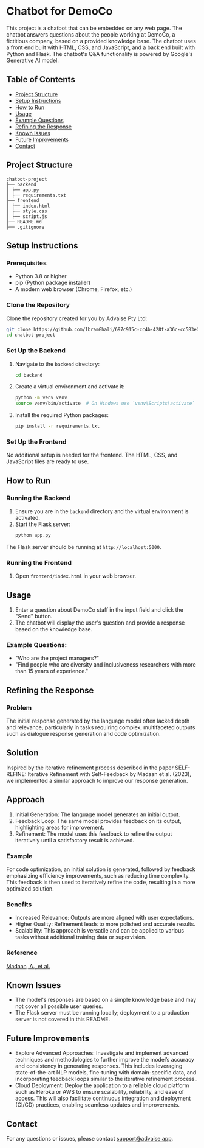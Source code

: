 
# Chatbot for DemoCo

This project is a chatbot that can be embedded on any web page. The chatbot answers questions about the people working at DemoCo, a fictitious company, based on a provided knowledge base. The chatbot uses a front end built with HTML, CSS, and JavaScript, and a back end built with Python and Flask. The chatbot's Q&A functionality is powered by Google's Generative AI model.

## Table of Contents
- [Project Structure](#project-structure)
- [Setup Instructions](#setup-instructions)
- [How to Run](#how-to-run)
- [Usage](#usage)
- [Example Questions](#example-questions)
- [Refining the Response](#refining-the-response)
- [Known Issues](#known-issues)
- [Future Improvements](#future-improvements)
- [Contact](#contact)

## Project Structure

```
chatbot-project
├── backend
│ ├── app.py
│ ├── requirements.txt
├── frontend
│ ├── index.html
│ ├── style.css
│ ├── script.js
├── README.md
├── .gitignore
```


## Setup Instructions

### Prerequisites
- Python 3.8 or higher
- pip (Python package installer)
- A modern web browser (Chrome, Firefox, etc.)

### Clone the Repository
Clone the repository created for you by Advaise Pty Ltd:
```bash
git clone https://github.com/IbramGhali/697c915c-cc4b-428f-a36c-cc583e08704d.git
cd chatbot-project

```

### Set Up the Backend

1. Navigate to the `backend` directory:
    ```bash
    cd backend
    ```

2. Create a virtual environment and activate it:
    ```bash
    python -m venv venv
    source venv/bin/activate  # On Windows use `venv\Scripts\activate`
    ```

3. Install the required Python packages:
    ```bash
    pip install -r requirements.txt
    ```

### Set Up the Frontend

No additional setup is needed for the frontend. The HTML, CSS, and JavaScript files are ready to use.

## How to Run

### Running the Backend
1. Ensure you are in the `backend` directory and the virtual environment is activated.
2. Start the Flask server:
    ```bash
    python app.py
    ```

The Flask server should be running at `http://localhost:5000`.

### Running the Frontend
1. Open `frontend/index.html` in your web browser.

## Usage
1. Enter a question about DemoCo staff in the input field and click the "Send" button.
2. The chatbot will display the user's question and provide a response based on the knowledge base.

### Example Questions:
- "Who are the project managers?"
- "Find people who are diversity and inclusiveness researchers with more than 15 years of experience."
## Refining the Response
### Problem
The initial response generated by the language model often lacked depth and relevance, particularly in tasks requiring complex, multifaceted outputs such as dialogue response generation and code optimization.
## Solution
Inspired by the iterative refinement process described in the paper SELF-REFINE: Iterative Refinement with Self-Feedback by Madaan et al. (2023), we implemented a similar approach to improve our response generation.
## Approach
1. Initial Generation: The language model generates an initial output.
2. Feedback Loop: The same model provides feedback on its output, highlighting areas for improvement.
3. Refinement: The model uses this feedback to refine the output iteratively until a satisfactory result is achieved.
### Example
For code optimization, an initial solution is generated, followed by feedback emphasizing efficiency improvements, such as reducing time complexity. This feedback is then used to iteratively refine the code, resulting in a more optimized solution.
### Benefits
- Increased Relevance: Outputs are more aligned with user expectations.
- Higher Quality: Refinement leads to more polished and accurate results.
- Scalability: This approach is versatile and can be applied to various tasks without additional training data or supervision.
### Reference
[Madaan, A., et al.](https://arxiv.org/abs/2303.17651)
## Known Issues
- The model's responses are based on a simple knowledge base and may not cover all possible user queries.
- The Flask server must be running locally; deployment to a production server is not covered in this README.

## Future Improvements
- Explore Advanced Approaches: Investigate and implement advanced techniques and methodologies to further improve the model’s accuracy and consistency in generating responses. This includes leveraging state-of-the-art NLP models, fine-tuning with domain-specific data, and incorporating feedback loops similar to the iterative refinement process..
- Cloud Deployment: Deploy the application to a reliable cloud platform such as Heroku or AWS to ensure scalability, reliability, and ease of access. This will also facilitate continuous integration and deployment (CI/CD) practices, enabling seamless updates and improvements.

## Contact
For any questions or issues, please contact support@advaise.app.


